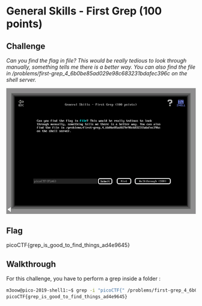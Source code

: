
# General Skills - First Grep (100 points)

## Challenge

*Can you find the flag in file? This would be really tedious to look through manually, something tells me there is a better way. You can also find the file in /problems/first-grep_4_6b0be85ad029e98c683231bdafec396c on the shell server.*

![Challenge](./_images/general_skills_first_grep_challenge.png)

## Flag

picoCTF{grep_is_good_to_find_things_ad4e9645}

## Walkthrough

For this challenge, you have to perform a grep inside a folder :

```bash
m3oow@pico-2019-shell1:~$ grep -i "picoCTF{" /problems/first-grep_4_6b0be85ad029e98c683231bdafec396c/*
picoCTF{grep_is_good_to_find_things_ad4e9645}
```
